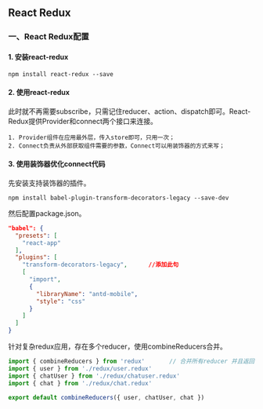 
## React Redux

### 一、React Redux配置

#### 1. 安装react-redux

```shell
npm install react-redux --save
```

#### 2. 使用react-redux

此时就不再需要subscribe，只需记住reducer、action、dispatch即可。React-Redux提供Provider和connect两个接口来连接。

    1. Provider组件在应用最外层，传入store即可，只用一次；
    2. Connect负责从外部获取组件需要的参数，Connect可以用装饰器的方式来写；

#### 3. 使用装饰器优化connect代码

先安装支持装饰器的插件。

    npm install babel-plugin-transform-decorators-legacy --save-dev

然后配置package.json。

```JSON
"babel": {
  "presets": [
    "react-app"
  ],
  "plugins": [
    "transform-decorators-legacy",      //添加此句
    [
      "import",
      {
        "libraryName": "antd-mobile",
        "style": "css"
      }
    ]
  ]
}
```

针对复杂redux应用，存在多个reducer，使用combineReducers合并。

```js
import { combineReducers } from 'redux'       // 合并所有reducer 并且返回
import { user } from './redux/user.redux'
import { chatUser } from './redux/chatuser.redux'
import { chat } from './redux/chat.redux'

export default combineReducers({ user, chatUser, chat })
```